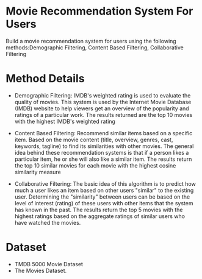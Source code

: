 # Movie Recommendation System For Users
Build a movie recommendation system for users using the following methods:Demographic Filtering, Content Based Filtering, Collaborative Filtering

# Method Details
- Demographic Filtering: IMDB's weighted rating is used to evaluate the quality of movies. This system is used by the Internet Movie Database (IMDB) website to help viewers get an overview of the popularity and ratings of a particular work. The results returned are the top 10 movies with the highest IMDB's weighted rating

- Content Based Filtering: Recommend similar items based on a specific item. Based on the movie content (title, overview, genres, cast, keywords, tagline) to find its similarities with other movies. The general idea behind these recommendation systems is that if a person likes a particular item, he or she will also like a similar item. The results return the top 10 similar movies for each movie with the highest cosine similarity measure

- Collaborative Filtering: The basic idea of this algorithm is to predict how much a user likes an item based on other users "similar" to the existing user. Determining the "similarity" between users can be based on the level of interest (rating) of these users with other items that the system has known in the past. The results return the top 5 movies with the highest ratings based on the aggregate ratings of similar users who have watched the movies.

# Dataset
- TMDB 5000 Movie Dataset
- The Movies Dataset.

